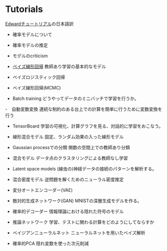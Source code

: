 # Tutorials
[Edwardチュートリアル](http://edwardlib.org/tutorials/)の日本語訳

- 確率モデルについて
- 確率モデルの推定
- モデルのcriticism

- [ベイズ線形回帰](BayesianLinearRegression.ipynb)   教師あり学習の基本的なモデル

- ベイズロジスティック回帰

- ベイズ線形回帰(MCMC)

- Batch training
どうやってデータのミニバッチで学習を行うか。

-　自動変数変換
連続な制約のある台上での計算を簡単に行うために変数変換を行う

- TensorBoard
学習の可視化、計算グラフを見る、対話的に学習をおこなう。

- 線形混合モデル
固定、ランダム効果の入った線形モデル

- Gaussian processでの分類
関数の空間上での教師あり分類　

- 混合モデル
データ点のクラスタリングによる教師なし学習

- Latent space models
(線虫の)神経データの接続のパターンを解析する。

- 混合密度モデル
逆問題を解くためのニューラル密度推定

- 変分オートエンコーダー(VAE)

- 敵対的生成ネットワーク(GAN)
MNISTの深層生成モデルを作る。

- 確率的デコーダー
情報理論における隠れた符号のモデル

- 推論ネットワーク
学習、テストに関わる計算をどのようにしてならすか

- ベイジアンニューラルネット
ニューラルネットを用いたベイズ解析

- 確率的PCA
隠れ変数を使った次元削減
